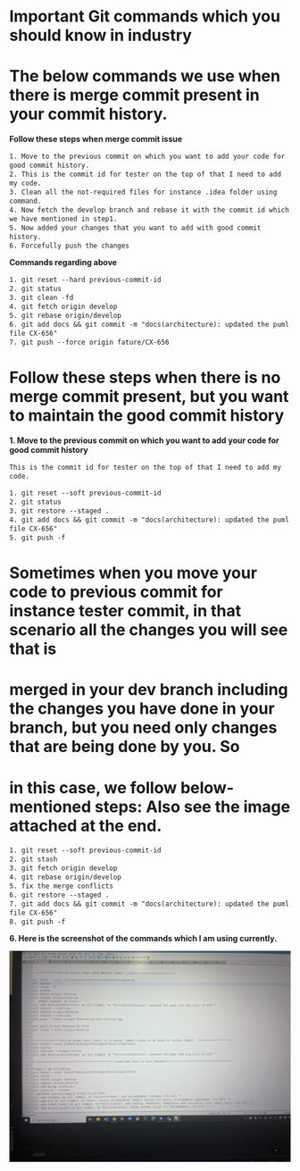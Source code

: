 # Important Git commands which you should know in industry

# The below commands we use when there is merge commit present in your commit history.

**Follow these steps when merge commit issue**

```shell
1. Move to the previous commit on which you want to add your code for good commit history.
2. This is the commit id for tester on the top of that I need to add my code.
3. Clean all the not-required files for instance .idea folder using command.
4. Now fetch the develop branch and rebase it with the commit id which we have mentioned in step1.
5. Now added your changes that you want to add with good commit history.
6. Forcefully push the changes

```
**Commands regarding above**
```shell
1. git reset --hard previous-commit-id
2. git status
3. git clean -fd
4. git fetch origin develop
5. git rebase origin/develop
6. git add docs && git commit -m "docs(architecture): updated the puml file CX-656"
7. git push --force origin fature/CX-656

```

# Follow these steps when there is no merge commit present, but you want to maintain the good commit history

**1. Move to the previous commit on which you want to add your code for good commit history**

```shell
This is the commit id for tester on the top of that I need to add my code.

```
```shell
1. git reset --soft previous-commit-id
2. git status
3. git restore --staged .
4. git add docs && git commit -m "docs(architecture): updated the puml file CX-656"
5. git push -f

```

# Sometimes when you move your code to previous commit for instance tester commit, in that scenario all the changes you will see that is
# merged in your dev branch including the changes you have done in your branch, but you need only changes that are being done by you. So
# in this case, we follow below-mentioned steps: Also see the image attached at the end.

```shell
1. git reset --soft previous-commit-id
2. git stash
3. git fetch origin develop
4. git rebase origin/develop
5. fix the merge conflicts
6. git restore --staged .
7. git add docs && git commit -m "docs(architecture): updated the puml file CX-656"
8. git push -f
```


**6. Here is the screenshot of the commands which I am using currently.**


![Alt Text](image/img1.jpeg)


